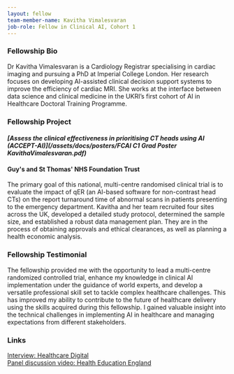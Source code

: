 ```yaml
---
layout: fellow
team-member-name: Kavitha Vimalesvaran
job-role: Fellow in Clinical AI, Cohort 1
---
```


### Fellowship Bio
Dr Kavitha Vimalesvaran is a Cardiology Registrar
specialising in cardiac imaging and pursuing a PhD
at Imperial College London. Her research focuses
on developing AI-assisted clinical decision support
systems to improve the efficiency of cardiac MRI.
She works at the interface between data science and
clinical medicine in the UKRI’s first cohort of AI in
Healthcare Doctoral Training Programme.


### Fellowship Project
#### _[Assess the clinical effectiveness in prioritising CT heads using AI (ACCEPT-AI)](/assets/docs/posters/FCAI C1 Grad Poster KavithaVimalesvaran.pdf)_
#### Guy's and St Thomas' NHS Foundation Trust
The primary goal of this national, multi-centre
randomised clinical trial is to evaluate the impact of
qER (an AI-based software for non-contrast head CTs)
on the report turnaround time of abnormal scans in
patients presenting to the emergency department.
Kavitha and her team recruited four sites across the
UK, developed a detailed study protocol, determined
the sample size, and established a robust data
management plan. They are in the process of
obtaining approvals and ethical clearances, as well as
planning a health economic analysis.

### Fellowship Testimonial
The fellowship provided me with
the opportunity to lead a multi-centre randomized
controlled trial, enhance my knowledge in clinical
AI implementation under the guidance of world
experts, and develop a versatile professional skill set
to tackle complex healthcare challenges. This has
improved my ability to contribute to the future of
healthcare delivery using the skills acquired during
this fellowship.
I gained valuable insight into the technical
challenges in implementing AI in healthcare
and managing expectations from different
stakeholders.

### Links
[Interview: Healthcare Digital](https://healthcare-digital.com/technology-and-ai/ai-software-to-improve-hospital-patient-turnaround-times)<br>
[Panel discussion video: Health Education England](https://www.youtube.com/watch?v=Rh_Q0tzl8wc)